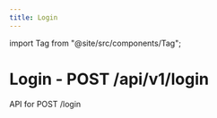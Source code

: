 ```yaml
---
title: Login
---
```


import Tag from "@site/src/components/Tag";

# Login - <Tag color="#fde047">POST</Tag> /api/v1/login

API for <Tag color="#fde047">POST</Tag> /login